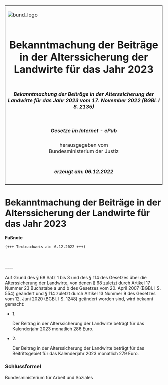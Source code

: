<span id="DECKBLATT.html"></span>

<table border="0" frame="border" width="100%">

<tr valign="top">

<td align="left">

![bund\_logo](BfJ_2021_Web_de_de.gif)

</td>

<td align="right">

 

</td>

</tr>

<tr align="center" valign="middle">

<td colspan="2">

# Bekanntmachung der Beiträge in der Alterssicherung der Landwirte für das Jahr 2023

</td>

</tr>

<tr align="center" valign="middle">

<td colspan="2">

##### Bekanntmachung der Beiträge in der Alterssicherung der Landwirte für das Jahr 2023 vom 17. November 2022 (BGBl. I S. 2135)

</td>

</tr>

<tr align="center" valign="middle">

<td colspan="2">

  
  

##### Gesetze im Internet - ePub  
  
herausgegeben vom  
Bundesministerium der Justiz

</td>

</tr>

<tr align="center" valign="bottom">

<td colspan="2">

  
  

##### erzeugt am: 06.12.2022

</td>

</tr>

</table>

<span id="BJNR213500022.html"></span>

# Bekanntmachung der Beiträge in der Alterssicherung der Landwirte für das Jahr 2023

<div>

  
**Fußnote**

<div class="jnhtml">

<div>

<div class="jurAbsatz">

  

``` 
(+++ Textnachweis ab: 6.12.2022 +++)

 
```

</div>

</div>

</div>

</div>

<span id="BJNR213500022BJNE000100000.html"></span>

###   
\----

<div>

<div class="jnhtml">

<div>

<div class="jurAbsatz">

Auf Grund des § 68 Satz 1 bis 3 und des § 114 des Gesetzes über die
Alterssicherung der Landwirte, von denen § 68 zuletzt durch Artikel 17
Nummer 23 Buchstabe a und b des Gesetzes vom 20. April 2007 (BGBl. I S.
554) geändert und § 114 zuletzt durch Artikel 13 Nummer 9 des Gesetzes
vom 12. Juni 2020 (BGBl. I S. 1248) geändert worden sind, wird bekannt
gemacht:

  - 1\.
    
    <div>
    
    Der Beitrag in der Alterssicherung der Landwirte beträgt für das
    Kalenderjahr 2023 monatlich 286 Euro.
    
    </div>

  - 2\.
    
    <div>
    
    Der Beitrag in der Alterssicherung der Landwirte beträgt für das
    Beitrittsgebiet für das Kalenderjahr 2023 monatlich 279 Euro.
    
    </div>

</div>

</div>

</div>

</div>

<span id="BJNR213500022BJNE000200000.html"></span>

### Schlussformel  

<div>

<div class="jnhtml">

<div>

<div class="jurAbsatz">

<span class="SP">Bundesministerium für Arbeit und Soziales</span>

</div>

</div>

</div>

</div>
